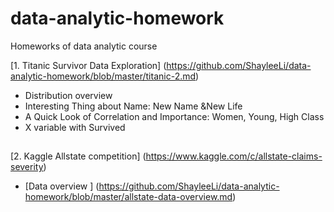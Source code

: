 # data-analytic-homework
Homeworks of data analytic course

[1. Titanic Survivor Data Exploration]
(https://github.com/ShayleeLi/data-analytic-homework/blob/master/titanic-2.md)
* Distribution overview
* Interesting Thing about Name: New Name &New Life
* A Quick Look of Correlation and Importance: Women, Young, High Class
* X variable with Survived

##
[2. Kaggle Allstate competition]
(https://www.kaggle.com/c/allstate-claims-severity)
* [Data overview ]
 (https://github.com/ShayleeLi/data-analytic-homework/blob/master/allstate-data-overview.md)

